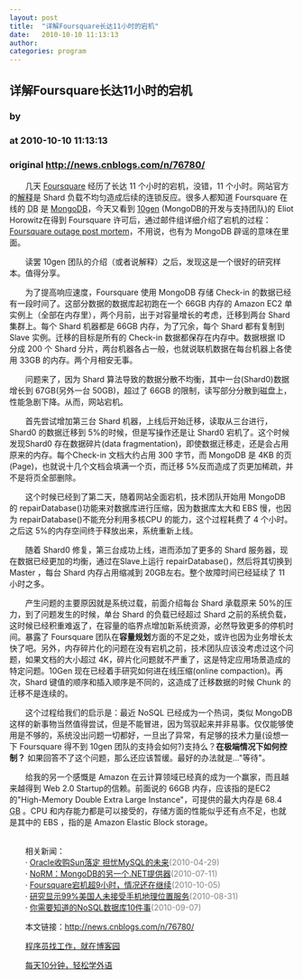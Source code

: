 ```yaml
---
layout: post
title:  "详解Foursquare长达11小时的宕机"
date:   2010-10-10 11:13:13
author: 
categories: program
---
```


## 详解Foursquare长达11小时的宕机
### by 
### at 2010-10-10 11:13:13
### original <http://news.cnblogs.com/n/76780/>

<p>　　几天 <a href="http://foursquare.com/">Foursquare</a> 经历了长达 11 个小时的宕机，没错，11 个小时。网站官方的<a href="http://blog.foursquare.com/2010/10/05/so-that-was-a-bummer/">解释</a>是 Shard 负载不均匀造成后续的连锁反应。很多人都知道 Foursquare 在线的 <acronym title="Database">DB</acronym> 是 <a href="http://www.mongodb.org/">MongoDB</a>，今天又看到 <a href="http://www.10gen.com/">10gen</a> (MongoDB的开发与支持团队)的 Eliot Horowitz在得到 Foursquare 许可后，通过邮件组详细介绍了宕机的过程：<a href="http://groups.google.com/group/mongodb-user/browse_thread/thread/528a94f287e9d77e">Foursquare outage post mortem</a>，不用说，也有为 MongoDB 辟谣的意味在里面。<span>
<p>　　读罢 10gen 团队的介绍（或者说解释）之后，发现这是一个很好的研究样本。值得分享。</p>
<p>　　为了提高响应速度，Foursquare 使用 MongoDB 存储 Check-in 的数据已经有一段时间了。这部分数据的数据库起初跑在一个 66GB 内存的 Amazon EC2 单实例上（全部在内存里），两个月前，出于对容量增长的考虑，迁移到两台 Shard 集群上。每个 Shard 机器都是 66GB 内存，为了冗余，每个 Shard 都有复制到 Slave 实例。迁移的目标是所有的 Check-in 数据都保存在内存中。数据根据 ID 分成 200 个 Shard 分片，两台机器各占一般，也就说联机数据在每台机器上各使用 33GB 的内存。两个月相安无事。</p>
<p>　　问题来了，因为 Shard 算法导致的数据分散不均衡，其中一台(Shard0)数据增长到 67GB(另外一台 50GB)，超过了 66GB 的限制，读写部分分散到磁盘上，性能急剧下降。从而，网站宕机。</p>
<p>　　首先尝试增加第三台 Shard 机器，上线后开始迁移，读取从三台进行，Shard0 的数据迁移到 5%的时候，但是写操作还是让 Shard0 宕机了。这个时候发现Shard0 存在数据碎片(data fragmentation)，即使数据迁移走，还是会占用原来的内存。每个Check-in 文档大约占用 300 字节，而 MongoDB 是 4KB 的页(Page)，也就说十几个文档会填满一个页，而迁移 5%反而造成了页更加稀疏，并不是将页全部删除。</p>
<p>　　这个时候已经到了第二天，随着网站全面宕机，技术团队开始用 MongoDB 的 repairDatabase()功能来对数据库进行压缩，因为数据库太大和 EBS 慢，也因为 repairDatabase()不能充分利用多核CPU 的能力，这个过程耗费了 4 个小时。之后这 5%的内存空间终于释放出来，系统重新上线。</p>
<p>　　随着 Shard0 修复，第三台成功上线，进而添加了更多的 Shard 服务器，现在数据已经更加的均衡，通过在Slave上运行 repairDatabase()，然后将其切换到 Master ，每台 Shard 内存占用缩减到 20GB左右。整个故障时间已经延续了 11 小时之多。</p>
<p>　　产生问题的主要原因就是系统过载，前面介绍每台 Shard 承载原来 50%的压力，到了问题发生的时候，单台 Shard 的负载已经超过 Shard 之前的系统负载，这时候已经积重难返了，在容量的临界点增加新系统资源，必然导致更多的停机时间。暴露了 Foursquare 团队在<strong>容量规划</strong>方面的不足之处，或许也因为业务增长太快了吧。另外，内存碎片化的问题在没有宕机之前，技术团队应该没考虑过这个问题，如果文档的大小超过 4K，碎片化问题就不严重了，这是特定应用场景造成的特定问题。10Gen 现在已经着手研究如何进在线压缩(online compaction)。再次，Shard 键值的顺序和插入顺序是不同的，这造成了迁移数据的时候 Chunk 的迁移不是连续的。</p>
<p>　　这个过程给我们的启示是：最近 NoSQL 已经成为一个热词，类似 MongoDB 这样的新事物当然值得尝试，但是不能冒进，因为驾驭起来并非易事。仅仅能够使用是不够的，系统没出问题一切都好，一旦出了异常，有足够的技术力量(设想一下 Foursquare 得不到 10gen 团队的支持会如何?)支持么？<strong>在极端情况下如何控制？</strong> 如果回答不了这个问题，那么还应该暂缓。最好的办法就是..."等待"。</p>
<p>　　给我的另一个感慨是 Amazon 在云计算领域已经真的成为一个赢家，而且越来越得到 Web 2.0 Startup的信赖。前面说的 66GB 内存，应该指的是EC2 的"High-Memory Double Extra Large Instance"，可提供的最大内存是 68.4 <acronym title="Gigabyte">GB</acronym> 。CPU 和内存能力都是可以接受的，存储方面的性能似乎还有点不足，也就是其中的 EBS ，指的是 Amazon Elastic Block storage。 </p>
</span></p><p><br>　　相关新闻：<br>　　· <a href="http://news.cnblogs.com/n/63150/">Oracle收购Sun落定 担忧MySQL的未来</a><span style="color:gray">(2010-04-29)</span><br>　　· <a href="http://news.cnblogs.com/n/68028/">NoRM：MongoDB的另一个.NET提供器</a><span style="color:gray">(2010-07-11)</span><br>　　· <a href="http://news.cnblogs.com/n/76378/">Foursquare宕机超9小时，情况还在继续</a><span style="color:gray">(2010-10-05)</span><br>　　· <a href="http://news.cnblogs.com/n/72517/">研究显示99%美国人未接受手机地理位置服务</a><span style="color:gray">(2010-08-31)</span><br>　　· <a href="http://news.cnblogs.com/n/73487/">你需要知道的NoSQL数据库10件事</a><span style="color:gray">(2010-09-07)</span><br></p><p>　　本文链接：<a href="http://news.cnblogs.com/n/76780/">http://news.cnblogs.com/n/76780/</a></p><p>　　<a href="http://job.cnblogs.com">程序员找工作，就在博客园</a></p><p>　　<a href="http://a4.yeshj.com/rd/34138/">每天10分钟，轻松学外语</a></p><img src="http://news.cnblogs.com/news/rssclick.aspx?id=76780" width="1" height="1" alt="">